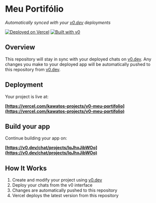 # Meu Portifólio

*Automatically synced with your [v0.dev](https://v0.dev) deployments*

[![Deployed on Vercel](https://img.shields.io/badge/Deployed%20on-Vercel-black?style=for-the-badge&logo=vercel)](https://vercel.com/kawatos-projects/v0-meu-portifolio)
[![Built with v0](https://img.shields.io/badge/Built%20with-v0.dev-black?style=for-the-badge)](https://v0.dev/chat/projects/lqJhxJibWOo)

## Overview

This repository will stay in sync with your deployed chats on [v0.dev](https://v0.dev).
Any changes you make to your deployed app will be automatically pushed to this repository from [v0.dev](https://v0.dev).

## Deployment

Your project is live at:

**[https://vercel.com/kawatos-projects/v0-meu-portifolio](https://vercel.com/kawatos-projects/v0-meu-portifolio)**

## Build your app

Continue building your app on:

**[https://v0.dev/chat/projects/lqJhxJibWOo](https://v0.dev/chat/projects/lqJhxJibWOo)**

## How It Works

1. Create and modify your project using [v0.dev](https://v0.dev)
2. Deploy your chats from the v0 interface
3. Changes are automatically pushed to this repository
4. Vercel deploys the latest version from this repository
